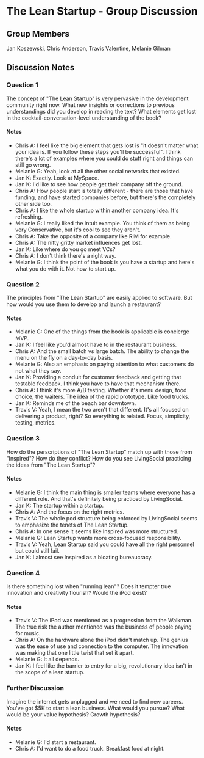 # The Lean Startup - Group Discussion

## Group Members

Jan Koszewski, Chris Anderson, Travis Valentine, Melanie Gilman

## Discussion Notes

### Question 1

The concept of "The Lean Startup" is very pervasive in the development community right now. 
What new insights or corrections to previous understandings did you develop in reading the text? 
What elements get lost in the cocktail-conversation-level understanding of the book?

#### Notes

* Chris A: I feel like the big element that gets lost is "it doesn't matter what your idea is. If you follow these steps you'll be successful". I think there's a lot of examples where you could do stuff right and things can still go wrong.
* Melanie G: Yeah, look at all the other social networks that existed.
* Jan K: Exactly. Look at MySpace.
* Jan K: I'd like to see how people get their company off the ground.
* Chris A: How people start is totally different - there are those that have funding, and have started companies before, but there's the completely other side too.
* Chris A: I like the whole startup within another company idea. It's refreshing.
* Melanie G: I really liked the Intuit example. You think of them as being very Conservative, but it's cool to see they aren't.
* Chris A: Take the opposite of a company like RIM for example.
* Chris A: The nitty gritty market influences get lost.
* Jan K: Like where do you go meet VCs?
* Chris A: I don't think there's a right way.
* Melanie G: I think the point of the book is you have a startup and here's what you do with it. Not how to start up.

### Question 2

The principles from "The Lean Startup" are easily applied to software. 
But how would you use them to develop and launch a restaurant?

#### Notes

* Melanie G: One of the things from the book is applicable is concierge MVP.
* Jan K: I feel like you'd almost have to in the restaurant business.
* Chris A: And the small batch vs large batch. The ability to change the menu on the fly on a day-to-day basis.
* Melanie G: Also an emphasis on paying attention to what customers do not what they say.
* Jan K: Providing a conduit for customer feedback and getting that testable feedback. I think you have to have that mechanism there.
* Chris A: I think it's more A/B testing. Whether it's menu design, food choice, the waiters. The idea of the rapid prototype. Like food trucks.
* Jan K: Reminds me of the beach bar downtown.
* Travis V: Yeah, I mean the two aren't that different. It's all focused on delivering a product, right? So everything is related. Focus, simplicity, testing, metrics.

### Question 3

How do the perscriptions of "The Lean Startup" match up with those from "Inspired"? 
How do they conflict? How do you see LivingSocial practicing the ideas from "The Lean Startup"?

#### Notes

* Melanie G: I think the main thing is smaller teams where everyone has a different role. And that's definitely being practiced by LivingSocial.
* Jan K: The startup within a startup.
* Chris A: And the focus on the right metrics.
* Travis V: The whole pod structure being enforced by LivingSocial seems to emphasize the tenets of The Lean Startup.
* Chris A: In one sense it seems like Inspired was more structured.
* Melanie G: Lean Startup wants more cross-focused responsibility.
* Travis V: Yeah, Lean Startup said you could have all the right personnel but could still fail.
* Jan K: I almost see Inspired as a bloating bureaucracy.

### Question 4

Is there something lost when "running lean"? Does it tempter true innovation and creativity flourish?
Would the iPod exist?

#### Notes

* Travis V: The iPod was mentioned as a progression from the Walkman. The true risk the author mentioned was the business of people paying for music.
* Chris A: On the hardware alone the iPod didn't match up. The genius was the ease of use and connection to the computer. The innovation was making that one little twist that set it apart.
* Melanie G: It all depends.
* Jan K: I feel like the barrier to entry for a big, revolutionary idea isn't in the scope of a lean startup.

### Further Discussion

Imagine the internet gets unplugged and we need to find new careers. You've got $5K to start a lean business.
What would you pursue? What would be your value hypothesis? Growth hypothesis? 

#### Notes

* Melanie G: I'd start a restaurant. 
* Chris A: I'd want to do a food truck. Breakfast food at night.
